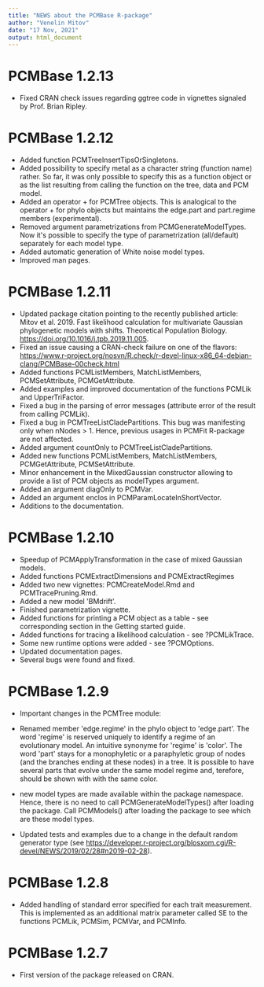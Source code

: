```yaml
---
title: "NEWS about the PCMBase R-package"
author: "Venelin Mitov"
date: "17 Nov, 2021"
output: html_document
---
```


# PCMBase 1.2.13
- Fixed CRAN check issues regarding ggtree code in vignettes signaled by Prof. Brian Ripley.

# PCMBase 1.2.12 
- Added function PCMTreeInsertTipsOrSingletons.
- Added possibility to specify metaI as a character string (function name) rather.
So far, it was only possible to specify this as a function object or as the list
resulting from calling the function on the tree, data and PCM model.
- Added an operator + for PCMTree objects. This is analogical to the operator +
for phylo objects but maintains the edge.part and part.regime members 
(experimental). 
- Removed argument parametrizations from PCMGenerateModelTypes. Now it's possible
to specify the type of parametrization (all/default) separately for each model 
type.
- Added automatic generation of White noise model types. 
- Improved man pages.

# PCMBase 1.2.11
- Updated package citation pointing to the recently published article: Mitov et al. 2019. Fast likelihood calculation for multivariate Gaussian phylogenetic models with shifts. Theoretical Population Biology. https://doi.org/10.1016/j.tpb.2019.11.005.
- Fixed an issue causing a CRAN-check failure on one of the flavors: https://www.r-project.org/nosvn/R.check/r-devel-linux-x86_64-debian-clang/PCMBase-00check.html
- Added functions PCMListMembers, MatchListMembers, PCMSetAttribute, PCMGetAttribute.
- Added examples and improved documentation of the functions PCMLik and UpperTriFactor. 
- Fixed a bug in the parsing of error messages (attribute error of the result
from calling PCMLik).
- Fixed a bug in PCMTreeListCladePartitions. This bug was manifesting only when nNodes > 1. Hence, previous usages in PCMFit R-package are not affected.
- Added argument countOnly to PCMTreeListCladePartitions.
- Added new functions PCMListMembers, MatchListMembers, PCMGetAttribute, 
PCMSetAttribute.
- Minor enhancement in the MixedGaussian constructor allowing to provide
a list of PCM objects as modelTypes argument.
- Added an argument diagOnly to PCMVar. 
- Added an argument enclos in PCMParamLocateInShortVector.
- Additions to the documentation.

# PCMBase 1.2.10
- Speedup of PCMApplyTransformation in the case of mixed Gaussian models. 
- Added functions PCMExtractDimensions and PCMExtractRegimes
- Added two new vignettes: PCMCreateModel.Rmd and PCMTracePruning.Rmd.
- Added a new model 'BMdrift'.
- Finished parametrization vignette. 
- Added functions for printing a PCM object as a table - see corresponding 
section in the Getting started guide.
- Added functions for tracing a likelihood calculation - see ?PCMLikTrace.
- Some new runtime options were added - see ?PCMOptions.
- Updated documentation pages.
- Several bugs were found and fixed.


# PCMBase 1.2.9
* Important changes in the PCMTree module: 
- Renamed member 'edge.regime' in the phylo object to 'edge.part'. The word 
'regime' is reserved uniquely to identify a regime of an evolutionary model. An
intuitive synonyme for 'regime' is 'color'. The word 'part' stays for a 
monophyletic or a paraphyletic group of nodes (and the branches ending at these 
nodes) in a tree. It is possible to have several parts that evolve under the 
same model regime and, terefore, should be shown with with the same color.

* new model types are made available within the package namespace. Hence, there
is no need to call PCMGenerateModelTypes() after loading the package. Call PCMModels()
after loading the package to see which are these model types. 

* Updated tests and examples due to a change in the default random generator type (see https://developer.r-project.org/blosxom.cgi/R-devel/NEWS/2019/02/28#n2019-02-28).

# PCMBase 1.2.8
* Added handling of standard error specified for each trait measurement. This is 
implemented as an additional matrix parameter called SE to the functions PCMLik, 
PCMSim, PCMVar, and PCMInfo.


# PCMBase 1.2.7
* First version of the package released on CRAN.

